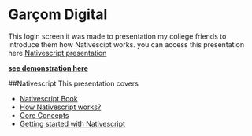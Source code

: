# Garçom Digital

This login screen it was made to presentation my college friends to introduce them how Nativescipt works.
you can access this presentation here [Nativescript presentation](https://drive.google.com/open?id=17LVaL_nu9ewCzLqwiOqR_9jrTyjz9Hzi2sCtiwCSnlw)

[**see demonstration here**](https://play.nativescript.org/?template=play-tsc&id=tjXk2q&v=4)

##Nativescript
This presentation covers 
* [Nativescript Book](https://www.nativescript.org/get-the-nativescript-book)
* [How Nativescript works?](https://developer.telerik.com/featured/nativescript-works/)
* [Core Concepts](https://docs.nativescript.org/core-concepts/modules)
* [Getting started with Nativescript](https://www.nativescript.org/)
 

